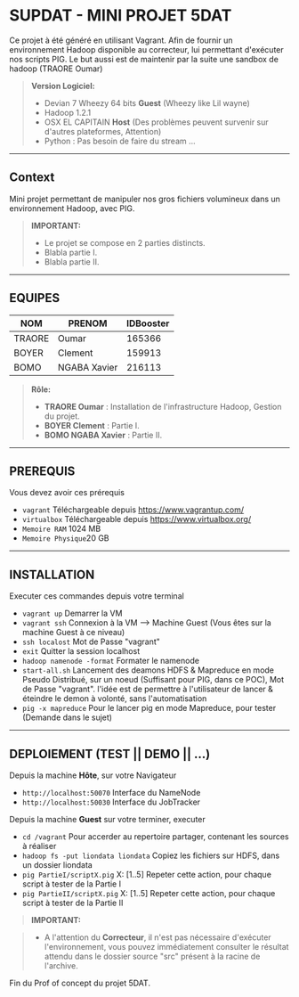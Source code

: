 SUPDAT - MINI PROJET 5DAT
===================
Ce projet à été généré en utilisant Vagrant. Afin de fournir un environnement Hadoop disponible au correcteur, lui permettant d'exécuter nos scripts PIG. Le but aussi est de maintenir par la suite une sandbox de hadoop (TRAORE Oumar)

> **Version Logiciel:**
> - Devian 7 Wheezy 64 bits **Guest** (Wheezy like Lil wayne)
> - Hadoop 1.2.1
> - OSX EL CAPITAIN **Host** (Des problèmes peuvent survenir sur d'autres plateformes, Attention)
> - Python : Pas besoin de faire du stream ...

----------


Context
-------------

Mini projet permettant de manipuler nos gros fichiers volumineux dans un environnement Hadoop, avec PIG.

> **IMPORTANT:**
> - Le projet se compose en 2 parties distincts.
> - Blabla partie I.
> - Blabla partie II.

----------


EQUIPES
-------------------

NOM      | PRENOM  		| IDBooster
-------- | -----------|-----------
TRAORE   | Oumar   		| 165366
BOYER    | Clement 		| 159913
BOMO     | NGABA Xavier | 216113  


> **Rôle:**
> - **TRAORE Oumar** : Installation de l'infrastructure Hadoop, Gestion du projet.
> - **BOYER Clement** : Partie I.
> - **BOMO NGABA Xavier** : Partie II.


----------


PREREQUIS
-------------

Vous devez avoir ces prérequis

- ```vagrant```  Téléchargeable depuis https://www.vagrantup.com/
- ```virtualbox``` Téléchargeable depuis https://www.virtualbox.org/
- ```Memoire RAM``` 1024 MB
- ```Memoire Physique```20 GB


----------


INSTALLATION
-------------
Executer ces commandes depuis votre terminal

- ```vagrant up```  Demarrer la VM
- ```vagrant ssh``` Connexion à la VM --> Machine Guest (Vous êtes sur la machine Guest à ce niveau)
- ```ssh localost```  Mot de Passe "vagrant"
- ```exit```  Quitter la session localhost
- ```hadoop namenode -format```  Formater le namenode
- ```start-all.sh``` Lancement des deamons HDFS & Mapreduce en mode Pseudo Distribué, sur un noeud (Suffisant pour PIG, dans ce POC), Mot de Passe "vagrant". l'idée est de permettre à l'utilisateur de lancer & éteindre le demon à volonté, sans l'automatisation
- ```pig -x mapreduce```  Pour le lancer pig en mode Mapreduce, pour tester (Demande dans le sujet)



----------


DEPLOIEMENT (TEST || DEMO || ...)
-------------

Depuis la machine **Hôte**, sur votre Navigateur

- ```http://localhost:50070``` Interface du NameNode
- ```http://localhost:50030``` Interface du JobTracker

Depuis la machine **Guest** sur votre terminer, executer
 
- ```cd /vagrant``` Pour accerder au repertoire partager, contenant les sources à réaliser
- ```hadoop fs -put liondata liondata``` Copiez les fichiers sur HDFS, dans un dossier liondata
- ```pig PartieI/scriptX.pig``` X: [1..5] Repeter cette action, pour chaque script à tester de la Partie I
- ```pig PartieII/scriptX.pig``` X: [1..5] Repeter cette action, pour chaque script à tester de la Partie II


> **IMPORTANT:**

> - A l'attention du **Correcteur**, il n'est pas nécessaire d'exécuter l'environnement, vous pouvez immédiatement consulter le résultat attendu dans le dossier source "src" présent à la racine de l'archive.


Fin du Prof of concept du projet 5DAT.

